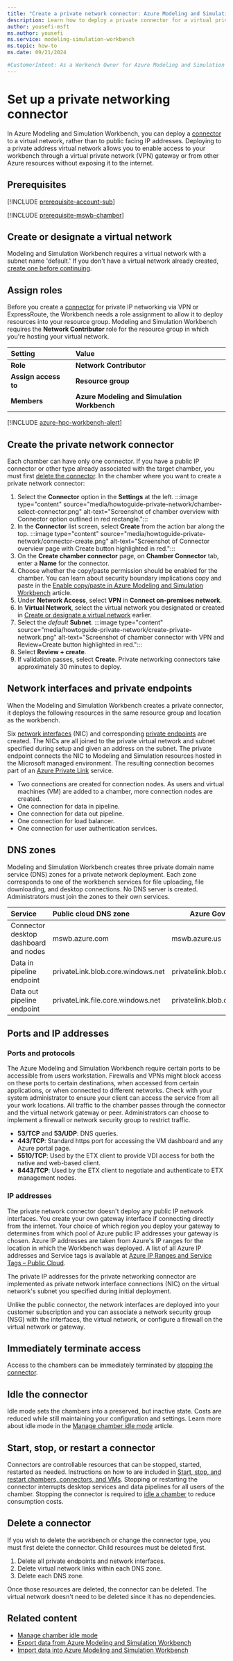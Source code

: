 ```yaml
---
title: "Create a private network connector: Azure Modeling and Simulation Workbench"
description: Learn how to deploy a private connector for a virtual private network.
author: yousefi-msft
ms.author: yousefi
ms.service: modeling-simulation-workbench
ms.topic: how-to
ms.date: 09/21/2024

#CustomerIntent: As a Workench Owner for Azure Modeling and Simulation Workbench, I want to deploy a connector onto a private virtual network.
---
```


# Set up a private networking connector

In Azure Modeling and Simulation Workbench, you can deploy a [connector](./concept-connector.md) to a virtual network, rather than to public facing IP addresses. Deploying to a private address virtual network allows you to enable access to your workbench through a virtual private network (VPN) gateway or from other Azure resources without exposing it to the internet.

## Prerequisites

[!INCLUDE [prerequisite-account-sub](includes/prerequisite-account-sub.md)]

[!INCLUDE [prerequisite-mswb-chamber](includes/prerequisite-chamber.md)]

## Create or designate a virtual network

Modeling and Simulation Workbench requires a virtual network with a subnet name 'default.' If you don't have a virtual network already created, [create one before continuing](/azure/virtual-network/quick-create-portal).

## Assign roles

Before you create a [connector](./concept-connector.md) for private IP networking via VPN or ExpressRoute, the Workbench needs a role assignment to allow it to deploy resources into your resource group. Modeling and Simulation Workbench requires the **Network Contributor** role  for the resource group in which you're hosting your virtual network.

| Setting              | Value                                       |
|:---------------------|:--------------------------------------------|
| **Role**             | **Network Contributor**                     |
| **Assign access to** | **Resource group**       |
| **Members**          | **Azure Modeling and Simulation Workbench** |

[!INCLUDE [azure-hpc-workbench-alert](includes/azure-hpc-workbench-alert.md)]

## Create the private network connector

Each chamber can have only one connector. If you have a public IP connector or other type already associated with the target chamber, you must first [delete the connector](#delete-a-connector). In the chamber where you want to create a private network connector:

1. Select the **Connector** option in the **Settings** at the left.
    :::image type="content" source="media/howtoguide-private-network/chamber-select-connector.png" alt-text="Screenshot of chamber overview with Connector option outlined in red rectangle.":::
1. In the **Connector** list screen, select **Create** from the action bar along the top.
    :::image type="content" source="media/howtoguide-private-network/connector-create.png" alt-text="Screenshot of Connector overview page with Create button highlighted in red.":::
1. On the **Create chamber connector** page, on **Chamber Connector** tab, enter a **Name** for the connector.
1. Choose whether the copy/paste permission should be enabled for the chamber. You can learn about security boundary implications copy and paste in the [Enable copy/paste in Azure Modeling and Simulation Workbench](how-to-guide-enable-copy-paste.md) article.
1. Under **Network Access**, select **VPN** in **Connect on-premises network**.
1. In **Virtual Network**, select the virtual network you designated or created in [Create or designate a virtual network](#create-or-designate-a-virtual-network) earlier.
1. Select the *default* **Subnet**.
    :::image type="content" source="media/howtoguide-private-network/create-private-network.png" alt-text="Screenshot of chamber connector with VPN and Review+Create button highlighted in red.":::
1. Select **Review + create**.
1. If validation passes, select **Create**. Private networking connectors take approximately 30 minutes to deploy.

## Network interfaces and private endpoints

When the Modeling and Simulation Workbench creates a private connector, it deploys the following resources in the same resource group and location as the workbench.

Six [network interfaces](/azure/virtual-network/virtual-network-network-interface) (NIC) and corresponding [private endpoints](/azure/private-link/private-endpoint-overview) are created. The NICs are all joined to the private virtual network and subnet specified during setup and given an address on the subnet. The private endpoint connects the NIC to Modeling and Simulation resources hosted in the Microsoft managed environment. The resulting connection becomes part of an [Azure Private Link](/azure/private-link/private-link-overview) service.

* Two connections are created for connection nodes. As users and virtual machines (VM) are added to a chamber, more connection nodes are created.
* One connection for data in pipeline.
* One connection for data out pipeline.
* One connection for load balancer.
* One connection for user authentication services.

## DNS zones

Modeling and Simulation Workbench creates three private domain name service (DNS) zones for a private network deployment. Each zone corresponds to one of the workbench services for file uploading, file downloading, and desktop connections. No DNS server is created. Administrators must join the zones to their own services.

| Service                               | Public cloud DNS zone             | Azure Gov cloud DNS Zone                |
|:--------------------------------------|:----------------------------------|-----------------------------------------|
| Connector desktop dashboard and nodes | mswb.azure.com                    | mswb.azure.us                           |
| Data in pipeline endpoint             | privateLink.blob.core.windows.net | privatelink.blob.core.usgovcloudapi.net |
| Data out pipeline endpoint            | privateLink.file.core.windows.net | privatelink.blob.core.usgovcloudapi.net |

## Ports and IP addresses

### Ports and protocols

The Azure Modeling and Simulation Workbench require certain ports to be accessible from users workstation. Firewalls and VPNs might block access on these ports to certain destinations, when accessed from certain applications, or when connected to different networks. Check with your system administrator to ensure your client can access the service from all your work locations. All traffic to the chamber passes through the connector and the virtual network gateway or peer. Administrators can choose to implement a firewall or network security group to restrict traffic.

* **53/TCP** and **53/UDP**: DNS queries.
* **443/TCP**: Standard https port for accessing the VM dashboard and any Azure portal page.
* **5510/TCP**: Used by the ETX client to provide VDI access for both the native and web-based client.
* **8443/TCP**: Used by the ETX client to negotiate and authenticate to ETX management nodes.

### IP addresses

The private network connector doesn't deploy any public IP network interfaces. You create your own gateway interface if connecting directly from the internet. Your choice of which region you deploy your gateway to determines from which pool of Azure public IP addresses your gateway is chosen. Azure IP addresses are taken from Azure's IP ranges for the location in which the Workbench was deployed. A list of all Azure IP addresses and Service tags is available at [Azure IP Ranges and Service Tags – Public Cloud](https://www.microsoft.com/download/details.aspx?id=56519&msockid=1b155eb894cc6c3600a84ac5959a6d3f).

The private IP addresses for the private networking connector are implemented as private network interface connections (NIC) on the virtual network's subnet you specified during initial deployment.

Unlike the public connector, the network interfaces are deployed into your customer subscription and you can associate a network security group (NSG) with the interfaces, the virtual network, or configure a firewall on the virtual network or gateway.

## Immediately terminate access

Access to the chambers can be immediately terminated by [stopping the connector](./how-to-guide-start-stop-restart.md).

## Idle the connector

Idle mode sets the chambers into a preserved, but inactive state. Costs are reduced while still maintaining your configuration and settings. Learn more about idle mode in the [Manage chamber idle mode](how-to-guide-chamber-idle.md) article.

## Start, stop, or restart a connector

Connectors are controllable resources that can be stopped, started, restarted as needed. Instructions on how to are included in [Start, stop, and restart chambers, connectors, and VMs](how-to-guide-start-stop-restart.md). Stopping or restarting the connector interrupts desktop services and data pipelines for all users of the chamber. Stopping the connector is required to [idle a chamber](how-to-guide-chamber-idle.md) to reduce consumption costs.

## Delete a connector

If you wish to delete the workbench or change the connector type, you must first delete the connector. Child resources must be deleted first.

1. Delete all private endpoints and network interfaces.
1. Delete virtual network links within each DNS zone.
1. Delete each DNS zone.

Once those resources are deleted, the connector can be deleted. The virtual network doesn't need to be deleted since it has no dependencies.

## Related content

* [Manage chamber idle mode](how-to-guide-chamber-idle.md)
* [Export data from Azure Modeling and Simulation Workbench](how-to-guide-download-data.md)
* [Import data into Azure Modeling and Simulation Workbench](how-to-guide-upload-data.md)
